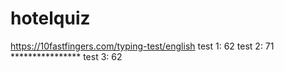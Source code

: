 # hotelquiz
https://10fastfingers.com/typing-test/english
test 1: 62
test 2: 71 ****************
test 3: 62
